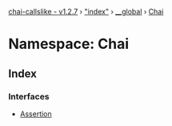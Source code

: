 [chai-callslike - v1.2.7](../README.md) › ["index"](_index_.md) › [__global](_index_.__global.md) › [Chai](_index_.__global.chai.md)

# Namespace: Chai

## Index

### Interfaces

* [Assertion](../interfaces/_index_.__global.chai.assertion.md)
